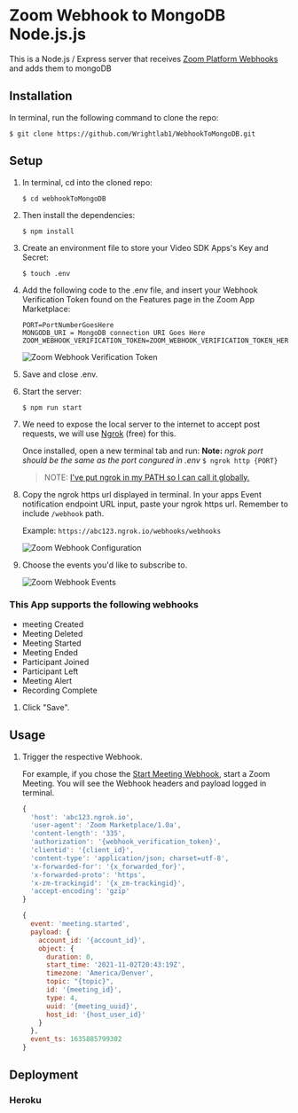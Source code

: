 # Zoom Webhook to MongoDB Node.js.js


This is a Node.js / Express server that receives [Zoom Platform Webhooks](https://marketplace.zoom.us/docs/api-reference/webhook-reference) and adds them to mongoDB



## Installation

In terminal, run the following command to clone the repo:

`$ git clone https://github.com/Wrightlab1/WebhookToMongoDB.git`

## Setup

1. In terminal, cd into the cloned repo:

   `$ cd webhookToMongoDB`

1. Then install the dependencies:

   `$ npm install`

1. Create an environment file to store your Video SDK Apps's Key and Secret:

   `$ touch .env`

1. Add the following code to the .env file, and insert your Webhook Verification Token found on the Features page in the Zoom App Marketplace:

   ```
   PORT=PortNumberGoesHere
   MONGODB_URI = MongoDB connection URI Goes Here
   ZOOM_WEBHOOK_VERIFICATION_TOKEN=ZOOM_WEBHOOK_VERIFICATION_TOKEN_HERE
   ```

   ![Zoom Webhook Verification Token](https://marketplace.zoom.us/docs/images/migrated/1635884356131.png "Zoom Webhook Verification Token")

1. Save and close .env.

1. Start the server:

   `$ npm run start`

1. We need to expose the local server to the internet to accept post requests, we will use [Ngrok](https://ngrok.com) (free) for this.

   Once installed, open a new terminal tab and run:
    **Note:** *ngrok port should be the same as the port congured in .env*
   `$ ngrok http {PORT}`

   > NOTE: [I've put ngrok in my PATH so I can call it globally.](https://stackoverflow.com/a/36759493/6592510)

1. Copy the ngrok https url displayed in terminal. In your apps Event notification endpoint URL input, paste your ngrok https url. Remember to include `/webhook` path.

   Example: `https://abc123.ngrok.io/webhooks/webhooks`

   ![Zoom Webhook Configuration](https://marketplace.zoom.us/docs/images/migrated/1635885688814.png "Zoom Webhook Configuration")

1. Choose the events you'd like to subscribe to.

   ![Zoom Webhook Events](https://marketplace.zoom.us/docs/images/migrated/1635884395709.png "Zoom Webhook Events")

  ### This App supports the following webhooks
   * meeting Created
   * Meeting Deleted
   * Meeting Started
   * Meeting Ended
   * Participant Joined
   * Participant Left
   * Meeting Alert
   * Recording Complete

1. Click "Save".

## Usage

1. Trigger the respective Webhook.

   For example, if you chose the [Start Meeting Webhook](https://marketplace.zoom.us/docs/api-reference/webhook-reference/meeting-events/meeting-started), start a Zoom Meeting. You will see the Webhook headers and payload logged in terminal.

   ```js
   {
     'host': 'abc123.ngrok.io',
     'user-agent': 'Zoom Marketplace/1.0a',
     'content-length': '335',
     'authorization': '{webhook_verification_token}',
     'clientid': '{client_id}',
     'content-type': 'application/json; charset=utf-8',
     'x-forwarded-for': '{x_forwarded_for}',
     'x-forwarded-proto': 'https',
     'x-zm-trackingid': '{x_zm-trackingid}',
     'accept-encoding': 'gzip'
   }
   ```

   ```js
   {
     event: 'meeting.started',
     payload: {
       account_id: '{account_id}',
       object: {
         duration: 0,
         start_time: '2021-11-02T20:43:19Z',
         timezone: 'America/Denver',
         topic: "{topic}",
         id: '{meeting_id}',
         type: 4,
         uuid: '{meeting_uuid}',
         host_id: '{host_user_id}'
       }
     },
     event_ts: 1635885799302
   }
   ```

## Deployment

### Heroku

